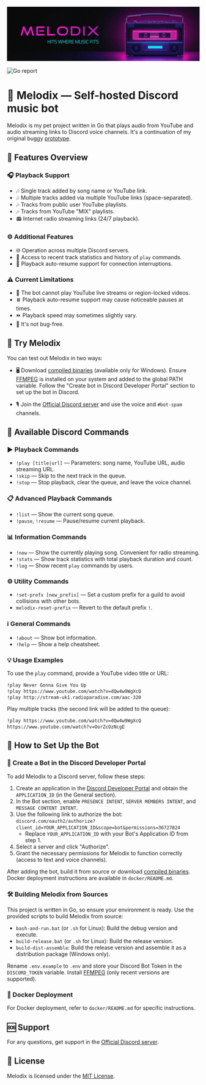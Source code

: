 ![# Header](https://raw.githubusercontent.com/keshon/melodix/master/assets/readme-banner.webp)

![Go report](https://goreportcard.com/badge/keshon/melodix)
# 🎵 Melodix — Self-hosted Discord music bot

Melodix is my pet project written in Go that plays audio from YouTube and audio streaming links to Discord voice channels. It's a continuation of my original buggy [prototype](https://github.com/keshon/melodix-player).

## 🌟 Features Overview

### 🎧 Playback Support
- 🎶 Single track added by song name or YouTube link.
- 🎶 Multiple tracks added via multiple YouTube links (space-separated).
- 🎶 Tracks from public user YouTube playlists.
- 🎶 Tracks from YouTube "MIX" playlists.
- 📻 Internet radio streaming links (24/7 playback).

### ⚙️ Additional Features
- 🌐 Operation across multiple Discord servers.
- 📜 Access to recent track statistics and history of `play` commands.
- 🔄 Playback auto-resume support for connection interruptions.

### ⚠️ Current Limitations
- 🚫 The bot cannot play YouTube live streams or region-locked videos.
- ⏸️ Playback auto-resume support may cause noticeable pauses at times.
- ⏩ Playback speed may sometimes slightly vary.
- 🐞 It's not bug-free.

## 🚀 Try Melodix

You can test out Melodix in two ways:
- 🖥️ Download [compiled binaries](https://github.com/keshon/melodix/releases) (available only for Windows). Ensure [FFMPEG](https://www.ffmpeg.org/) is installed on your system and added to the global PATH variable. Follow the "Create bot in Discord Developer Portal" section to set up the bot in Discord.

- 🎙️ Join the [Official Discord server](https://discord.gg/NVtdTka8ZT) and use the voice and `#bot-spam` channels.

## 📝 Available Discord Commands

### ▶️ Playback Commands
- `!play [title|url]` — Parameters: song name, YouTube URL, audio streaming URL.
- `!skip` — Skip to the next track in the queue.
- `!stop` — Stop playback, clear the queue, and leave the voice channel.

### 📋 Advanced Playback Commands
- `!list` — Show the current song queue.
- `!pause`, `!resume` — Pause/resume current playback.

### 📊 Information Commands
- `!now` — Show the currently playing song. Convenient for radio streaming.
- `!stats` — Show track statistics with total playback duration and count.
- `!log` — Show recent `play` commands by users.

### ⚙️ Utility Commands
- `!set-prefx [new_prefix]` — Set a custom prefix for a guild to avoid collisions with other bots.
- `melodix-reset-prefix` — Revert to the default prefix `!`.

### ℹ️ General Commands
- `!about` — Show bot information.
- `!help` — Show a help cheatsheet.

### 💡 Usage Examples
To use the `play` command, provide a YouTube video title or URL:
```
!play Never Gonna Give You Up
!play https://www.youtube.com/watch?v=dQw4w9WgXcQ
!play http://stream-uk1.radioparadise.com/aac-320
```
Play multiple tracks (the second link will be added to the queue):
```
!play https://www.youtube.com/watch?v=dQw4w9WgXcQ https://www.youtube.com/watch?v=OorZcOzNcgE
```

## 🔧 How to Set Up the Bot

### 🔗 Create a Bot in the Discord Developer Portal
To add Melodix to a Discord server, follow these steps:

1. Create an application in the [Discord Developer Portal](https://discord.com/developers/applications) and obtain the `APPLICATION_ID` (in the General section).
2. In the Bot section, enable `PRESENCE INTENT`, `SERVER MEMBERS INTENT`, and `MESSAGE CONTENT INTENT`.
3. Use the following link to authorize the bot: `discord.com/oauth2/authorize?client_id=YOUR_APPLICATION_ID&scope=bot&permissions=36727824`
   - Replace `YOUR_APPLICATION_ID` with your Bot's Application ID from step 1.
4. Select a server and click "Authorize".
5. Grant the necessary permissions for Melodix to function correctly (access to text and voice channels).

After adding the bot, build it from source or download [compiled binaries](https://github.com/keshon/melodix-player/releases). Docker deployment instructions are available in `docker/README.md`.

### 🛠️ Building Melodix from Sources
This project is written in Go, so ensure your environment is ready. Use the provided scripts to build Melodix from source:
- `bash-and-run.bat` (or `.sh` for Linux): Build the debug version and execute.
- `build-release.bat` (or `.sh` for Linux): Build the release version.
- `build-dist-assemble`: Build the release version and assemble it as a distribution package (Windows only).

Rename `.env.example` to `.env` and store your Discord Bot Token in the `DISCORD_TOKEN` variable. Install [FFMPEG](https://ffmpeg.org/) (only recent versions are supported).

### 🐳 Docker Deployment
For Docker deployment, refer to `docker/README.md` for specific instructions.

## 🆘 Support
For any questions, get support in the [Official Discord server](https://discord.gg/NVtdTka8ZT).

## 📜 License
Melodix is licensed under the [MIT License](https://opensource.org/licenses/MIT).